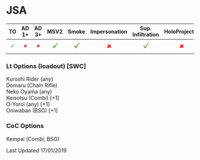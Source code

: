 # JSA

| TO | AD 1+ | AD 3+ | MSV2 | Smoke | Impersonation | Sup. Infiltration | HoloProjector | TAGs | Strategos |
|:--:|:-----:|:-----:|:----:|:-----:|:-------------:|:-----------------:|:-------------:|:----:|:---------:|
| ![tick](/images/tick.png "Yes")  | ![cross](/images/cross.png "No")     | ![cross](/images/cross.png "No")     | ![tick](/images/tick.png "Yes")    | ![tick](/images/tick.png "Yes")     | ![cross](/images/cross.png "No")             | ![tick](/images/tick.png "Yes")                 | ![cross](/images/cross.png "No")             | ![tick](/images/tick.png "Yes")    |           |

### Lt Options (loadout) [SWC]
Kuroshi Rider (any)  
Domaru (Chain Rifle)  
Neko Oyama (any)  
Keisotsu (Combi) [+1]  
O-Yoroi (any) [+1]  
Oniwaban (BSG) [+1]

### CoC Options
Kempai (Combi, BSG)

Last Updated 17/01/2019
